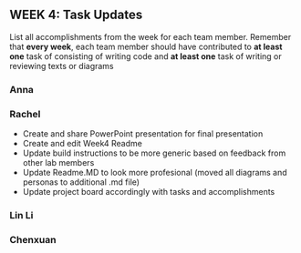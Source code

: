 ## WEEK 4: Task Updates

List all accomplishments from the week for each team member. Remember that **every week**, each team member should have contributed to **at least one** task of consisting of writing code and **at least one** task of writing or reviewing texts or diagrams

### Anna
### Rachel
- Create and share PowerPoint presentation for final presentation 
- Create and edit Week4 Readme
- Update build instructions to be more generic based on feedback from other lab members
- Update Readme.MD to look more profesional (moved all diagrams and personas to additional .md file)
- Update project board accordingly with tasks and accomplishments
### Lin Li
### Chenxuan
